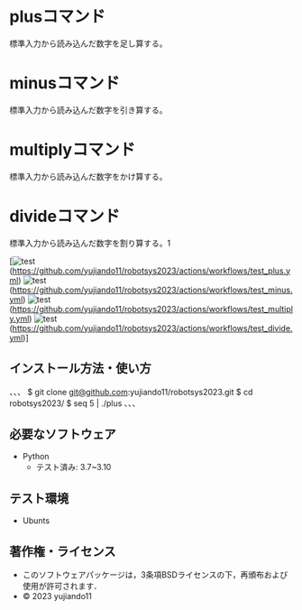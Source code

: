 # plusコマンド      
標準入力から読み込んだ数字を足し算する。
# minusコマンド     
標準入力から読み込んだ数字を引き算する。
# multiplyコマンド　
標準入力から読み込んだ数字をかけ算する。
# divideコマンド　　
標準入力から読み込んだ数字を割り算する。1

[![test](https://github.com/yujiando11/robotsys2023/actions/workflows/test_plus.yml/badge.svg)(https://github.com/yujiando11/robotsys2023/actions/workflows/test_plus.yml)
![test](https://github.com/yujiando11/robotsys2023/actions/workflows/test_minus.yml/badge.svg)(https://github.com/yujiando11/robotsys2023/actions/workflows/test_minus.yml)
![test](https://github.com/yujiando11/robotsys2023/actions/workflows/test_multiply.yml/badge.svg)(https://github.com/yujiando11/robotsys2023/actions/workflows/test_multiply.yml)
![test](https://github.com/yujiando11/robotsys2023/actions/workflows/test_divide.yml/badge.svg)(https://github.com/yujiando11/robotsys2023/actions/workflows/test_divide.yml)]

## インストール方法・使い方
、、、
$ git clone git@github.com:yujiando11/robotsys2023.git
$ cd robotsys2023/
$ seq 5 | ./plus
、、、

## 必要なソフトウェア
* Python
  * テスト済み: 3.7~3.10

## テスト環境
* Ubunts

## 著作権・ライセンス

* このソフトウェアパッケージは，3条項BSDライセンスの下，再頒布および使用が許可されます．
* © 2023 yujiando11
